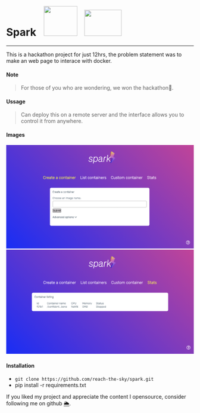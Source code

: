 
<h1>Spark &nbsp; <img src="https://avatars.githubusercontent.com/u/5429470?s=200&v=4" width="90" height="80" style="margin-top: 100px"/>  &nbsp; 
<img src="https://twilio-cms-prod.s3.amazonaws.com/images/flask-oauth.width-808.png" width ="100" height="70px" /></h1>

---

This is a hackathon project for just 12hrs, the problem statement was to make an web page to interace with docker.

#### Note
> For those of you who are wondering, we won the hackathon🎊.

#### Ussage
> Can deploy this on a remote server and the interface allows you to control it from anywhere.

#### Images
![CreateContainer](images/CreateContainer.png)
![Stats](images/Stats.png)

#### Installation
- ```git clone https://github.com/reach-the-sky/spark.git``` <br>
- pip install -r requirements.txt

If you liked my project and appreciate the content I opensource, consider following me on github [🌥](https://github.com/reach-the-sky).
